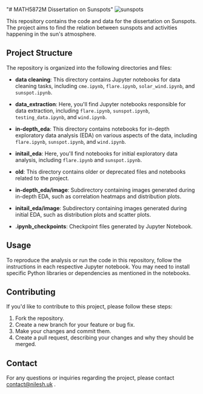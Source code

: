 "# MATH5872M  Dissertation on Sunspots"
![sunspots](https://github.com/nilesh14k/Thesis-on-Sunspots-SolarFlare-CoronalMassEjections-SolarWinds/assets/65092135/6534a9c7-b66a-448b-aa9b-18b19819e819)

This repository contains the code and data for the dissertation on Sunspots. The project aims to find the relation between sunspots and activities happening in the sun's atmosphere.

## Project Structure

The repository is organized into the following directories and files:

- **data cleaning**: This directory contains Jupyter notebooks for data cleaning tasks, including `cme.ipynb`, `flare.ipynb`, `solar_wind.ipynb`, and `sunspot.ipynb`.

- **data_extraction**: Here, you'll find Jupyter notebooks responsible for data extraction, including `flare.ipynb`, `sunspot.ipynb`, `testing_data.ipynb`, and `wind.ipynb`.

- **in-depth_eda**: This directory contains notebooks for in-depth exploratory data analysis (EDA) on various aspects of the data, including `flare.ipynb`, `sunspot.ipynb`, and `wind.ipynb`.

- **initail_eda**: Here, you'll find notebooks for initial exploratory data analysis, including `flare.ipynb` and `sunspot.ipynb`.

- **old**: This directory contains older or deprecated files and notebooks related to the project.

- **in-depth_eda/image**: Subdirectory containing images generated during in-depth EDA, such as correlation heatmaps and distribution plots.

- **initail_eda/image**: Subdirectory containing images generated during initial EDA, such as distribution plots and scatter plots.

- **.ipynb_checkpoints**: Checkpoint files generated by Jupyter Notebook.

## Usage

To reproduce the analysis or run the code in this repository, follow the instructions in each respective Jupyter notebook. You may need to install specific Python libraries or dependencies as mentioned in the notebooks.

## Contributing

If you'd like to contribute to this project, please follow these steps:

1. Fork the repository.
2. Create a new branch for your feature or bug fix.
3. Make your changes and commit them.
4. Create a pull request, describing your changes and why they should be merged.

## Contact

For any questions or inquiries regarding the project, please contact contact@nilesh.uk .
